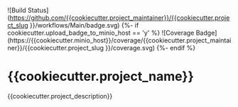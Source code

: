 ![Build Status](https://github.com/{{cookiecutter.project_maintainer}}/{{cookiecutter.project_slug }}/workflows/Main/badge.svg)
{%- if cookiecutter.upload_badge_to_minio_host == 'y' %}
![Coverage Badge](https://{{cookiecutter.minio_host}}/coverage/{{cookiecutter.project_maintainer}}/{{cookiecutter.project_slug }}/coverage.svg)
{%- endif %}

# {{cookiecutter.project_name}}

{{cookiecutter.project_description}}

